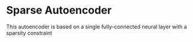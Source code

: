 # Sparse Autoencoder

This autoencoder is based on a single fully-connected neural layer with a sparsity constraint